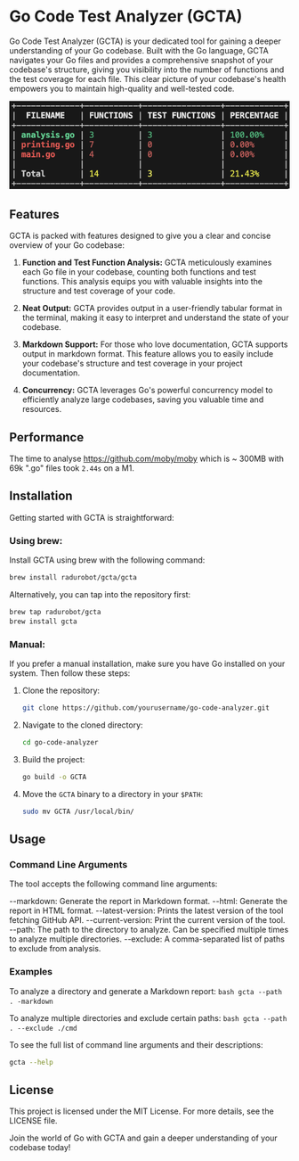 # Go Code Test Analyzer (GCTA)

Go Code Test Analyzer (GCTA) is your dedicated tool for gaining a deeper understanding of your Go codebase. Built with the Go language, GCTA navigates your Go files and provides a comprehensive snapshot of your codebase's structure, giving you visibility into the number of functions and the test coverage for each file. This clear picture of your codebase's health empowers you to maintain high-quality and well-tested code.

![GCTA](image.png)

## Features

GCTA is packed with features designed to give you a clear and concise overview of your Go codebase:

1. **Function and Test Function Analysis:** GCTA meticulously examines each Go file in your codebase, counting both functions and test functions. This analysis equips you with valuable insights into the structure and test coverage of your code.

2. **Neat Output:** GCTA provides output in a user-friendly tabular format in the terminal, making it easy to interpret and understand the state of your codebase.

3. **Markdown Support:** For those who love documentation, GCTA supports output in markdown format. This feature allows you to easily include your codebase's structure and test coverage in your project documentation.

4. **Concurrency:** GCTA leverages Go's powerful concurrency model to efficiently analyze large codebases, saving you valuable time and resources.

## Performance
The time to analyse https://github.com/moby/moby which is ~ 300MB with 69k ".go" files took `2.44s` on a M1.
## Installation

Getting started with GCTA is straightforward:

### Using brew:

Install GCTA using brew with the following command:

```bash
brew install radurobot/gcta/gcta
```

Alternatively, you can tap into the repository first:

```bash
brew tap radurobot/gcta
brew install gcta
```

### Manual:

If you prefer a manual installation, make sure you have Go installed on your system. Then follow these steps:

1. Clone the repository:

    ```bash
    git clone https://github.com/yourusername/go-code-analyzer.git
    ```

2. Navigate to the cloned directory:

    ```bash
    cd go-code-analyzer
    ```

3. Build the project:

    ```bash
    go build -o GCTA
    ```

4. Move the `GCTA` binary to a directory in your `$PATH`:

    ```bash
    sudo mv GCTA /usr/local/bin/
    ```

## Usage

### Command Line Arguments

The tool accepts the following command line arguments:

--markdown: Generate the report in Markdown format.
--html: Generate the report in HTML format.
--latest-version: Prints the latest version of the tool fetching GitHub API.
--current-version: Print the current version of the tool.
--path: The path to the directory to analyze. Can be specified multiple times to analyze multiple directories.
--exclude: A comma-separated list of paths to exclude from analysis.

### Examples
To analyze a directory and generate a Markdown report:
    ```bash
    gcta --path . -markdown
    ```

To analyze multiple directories and exclude certain paths:
    ```bash
    gcta --path . --exclude ./cmd
    ```


To see the full list of command line arguments and their descriptions:
```bash 
gcta --help 
``` 

## License

This project is licensed under the MIT License. For more details, see the LICENSE file.

Join the world of Go with GCTA and gain a deeper understanding of your codebase today!